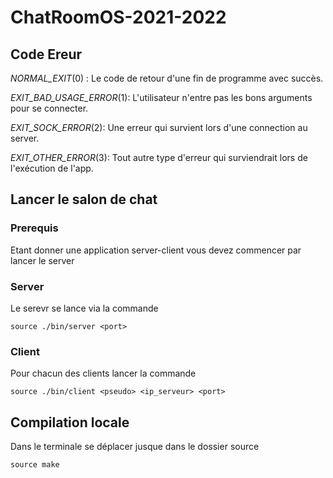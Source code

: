 # ChatRoomOS-2021-2022

## Code Ereur

*NORMAL_EXIT*(0) : Le code de retour d'une fin de programme avec succès.

*EXIT_BAD_USAGE_ERROR*(1): L'utilisateur n'entre pas les bons arguments pour se connecter.

*EXIT_SOCK_ERROR*(2): Une erreur qui survient lors d'une connection au server. 

*EXIT_OTHER_ERROR*(3): Tout autre type d'erreur qui surviendrait lors de l'exécution de l'app.


## Lancer le salon de chat 

### Prerequis 
Etant donner une application server-client vous devez commencer par lancer le server


### Server 
Le serevr se lance via la commande 
```shell 
source ./bin/server <port>
```


### Client 
Pour chacun des clients lancer la commande 
```shell 
source ./bin/client <pseudo> <ip_serveur> <port>
```


## Compilation locale

Dans le terminale se déplacer jusque dans le dossier source 
```shell
source make
```
